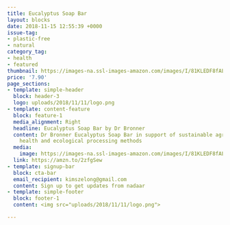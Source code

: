 ```yaml
---
title: Eucalyptus Soap Bar
layout: blocks
date: 2018-11-15 12:55:39 +0000
issue-tag:
- plastic-free
- natural
category_tag:
- health
- featured
thumbnail: https://images-na.ssl-images-amazon.com/images/I/81KLEDF8fAL._SL1500_.jpg
price: '7.90'
page_sections:
- template: simple-header
  block: header-3
  logo: uploads/2018/11/11/logo.png
- template: content-feature
  block: feature-1
  media_alignment: Right
  headline: Eucalyptus Soap Bar by Dr Bronner
  content: Dr Bronner Eucalyptus Soap Bar in support of sustainable agriculture, farmworker
    health and ecological processing methods
  media:
    image: https://images-na.ssl-images-amazon.com/images/I/81KLEDF8fAL._SL1500_.jpg
  link: https://amzn.to/2zfgSew
- template: signup-bar
  block: cta-bar
  email_recipient: kimszelong@gmail.com
  content: Sign up to get updates from nadaar
- template: simple-footer
  block: footer-1
  content: <img src="uploads/2018/11/11/logo.png">

---
```

